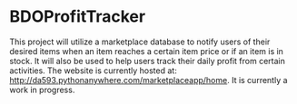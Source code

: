# BDOProfitTracker
This project will utilize a marketplace database to notify users of their desired items when an item reaches a certain item price or if an item is in stock. It will also be used to help users track their daily profit from certain activities. The website is currently hosted at: http://da593.pythonanywhere.com/marketplaceapp/home. It is currently a work in progress.
